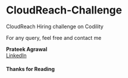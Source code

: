 # CloudReach-Challenge
CloudReach Hiring challenge on Codility



For any query, feel free and contact me


**Prateek Agrawal**  
[LinkedIn][500]

#### Thanks for Reading


 [500]: https://www.linkedin.com/in/agrawal-prateek
